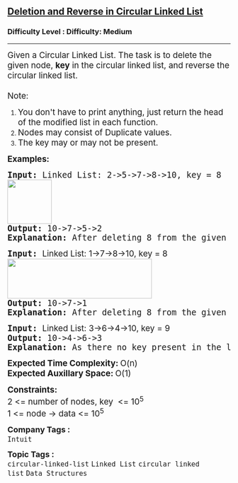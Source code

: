 <h2><a href="https://www.geeksforgeeks.org/problems/deletion-and-reverse-in-linked-list/1">Deletion and Reverse in Circular Linked List</a></h2><h3>Difficulty Level : Difficulty: Medium</h3><hr><div class="problems_problem_content__Xm_eO"><p><span style="font-size: 14pt;">Given a Circular Linked List. The task is to delete the given node, <strong>key</strong> in the circular linked list, and reverse the circular linked list.<br><br>Note: </span></p>
<ol>
<li><span style="font-size: 14pt;">You don't have to print anything, just return the head of the modified list in each function.</span></li>
<li><span style="font-size: 14pt;">Nodes may consist of Duplicate values.</span></li>
<li><span style="font-size: 14pt;">The key may or may not be present.</span></li>
</ol>
<p><span style="font-size: 14pt;"><strong>Examples:</strong></span></p>
<pre><span style="font-size: 14pt;"><strong>Input:</strong> Linked List: 2-&gt;5-&gt;7-&gt;8-&gt;10, key = 8<br><img src="https://media.geeksforgeeks.org/img-practice/prod/addEditProblem/700622/Web/Other/blobid0_1721115190.png" height="100"></span><br><span style="font-size: 14pt;"><strong>Output:</strong> 10-&gt;7-&gt;5-&gt;2 <br><strong>Explanation: </strong>After deleting 8 from the given circular linked list, it has elements as 2, 5, 7, 10. Now, reversing this list will result in 10, 7, 5, 2, the resultant list is also circular.</span></pre>
<pre><span style="font-size: 14pt;"><strong>Input: </strong><span style="font-family: -apple-system, 'system-ui', 'Segoe UI', Roboto, Oxygen, Ubuntu, Cantarell, 'Open Sans', 'Helvetica Neue', sans-serif; white-space: normal;">Linked List: 1-&gt;7-&gt;8-&gt;10, key = 8<br></span><img src="https://media.geeksforgeeks.org/img-practice/prod/addEditProblem/700622/Web/Other/blobid2_1721115281.png" width="326" height="90"><br><strong>Output: </strong>10-&gt;7-&gt;1
<strong>Explanation: </strong>After deleting 8 from the given circular linked list, it has elements as 1, 7,10. Now, reversing this list will result in 10, 7, 1, the resultant list is also circular.</span></pre>
<pre><span style="font-size: 14pt;"><strong>Input: </strong><span style="font-family: -apple-system, 'system-ui', 'Segoe UI', Roboto, Oxygen, Ubuntu, Cantarell, 'Open Sans', 'Helvetica Neue', sans-serif; white-space: normal;">Linked List: 3-&gt;6-&gt;4-&gt;10, key = 9</span><br><strong>Output: </strong>10-&gt;4-&gt;6-&gt;3
<strong>Explanation: </strong>As there no key present in the list, so simply reverse the list, the resultant list is also circular.</span></pre>
<p><span style="font-size: 14pt;"><strong>Expected Time Complexity: </strong>O(n)<strong><br></strong><strong style="font-family: -apple-system, BlinkMacSystemFont, 'Segoe UI', Roboto, Oxygen, Ubuntu, Cantarell, 'Open Sans', 'Helvetica Neue', sans-serif;">Expected Auxillary Space</strong><strong style="font-family: -apple-system, BlinkMacSystemFont, 'Segoe UI', Roboto, Oxygen, Ubuntu, Cantarell, 'Open Sans', 'Helvetica Neue', sans-serif;">: </strong><span style="font-family: -apple-system, BlinkMacSystemFont, 'Segoe UI', Roboto, Oxygen, Ubuntu, Cantarell, 'Open Sans', 'Helvetica Neue', sans-serif;">O(1)</span></span></p>
<p><span style="font-size: 14pt;"><strong>Constraints:</strong><br>2 &lt;= number of nodes, key&nbsp; &lt;= 10<sup>5</sup><br>1 &lt;= node -&gt; data &lt;= 10<sup>5</sup></span></p></div><p><span style=font-size:18px><strong>Company Tags : </strong><br><code>Intuit</code>&nbsp;<br><p><span style=font-size:18px><strong>Topic Tags : </strong><br><code>circular-linked-list</code>&nbsp;<code>Linked List</code>&nbsp;<code>circular linked list</code>&nbsp;<code>Data Structures</code>&nbsp;